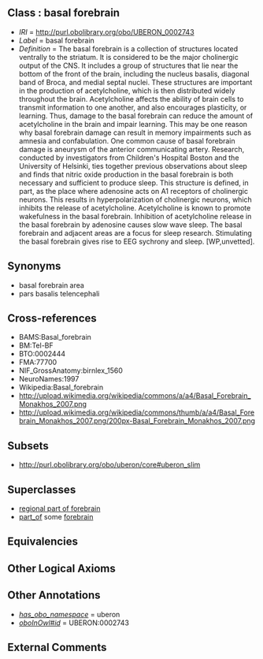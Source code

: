 
## Class : basal forebrain

 * *IRI* = http://purl.obolibrary.org/obo/UBERON_0002743
 * *Label* = basal forebrain
 * *Definition* = The basal forebrain is a collection of structures located ventrally to the striatum. It is considered to be the major cholinergic output of the CNS. It includes a group of structures that lie near the bottom of the front of the brain, including the nucleus basalis, diagonal band of Broca, and medial septal nuclei. These structures are important in the production of acetylcholine, which is then distributed widely throughout the brain. Acetylcholine affects the ability of brain cells to transmit information to one another, and also encourages plasticity, or learning. Thus, damage to the basal forebrain can reduce the amount of acetylcholine in the brain and impair learning. This may be one reason why basal forebrain damage can result in memory impairments such as amnesia and confabulation. One common cause of basal forebrain damage is aneurysm of the anterior communicating artery. Research, conducted by investigators from Children's Hospital Boston and the University of Helsinki, ties together previous observations about sleep and finds that nitric oxide production in the basal forebrain is both necessary and sufficient to produce sleep. This structure is defined, in part, as the place where adenosine acts on A1 receptors of cholinergic neurons. This results in hyperpolarization of cholinergic neurons, which inhibits the release of acetylcholine. Acetylcholine is known to promote wakefulness in the basal forebrain. Inhibition of acetylcholine release in the basal forebrain by adenosine causes slow wave sleep. The basal forebrain and adjacent areas are a focus for sleep research. Stimulating the basal forebrain gives rise to EEG sychrony and sleep. [WP,unvetted].

## Synonyms

 * basal forebrain area
 * pars basalis telencephali

## Cross-references

 * BAMS:Basal_forebrain
 * BM:Tel-BF
 * BTO:0002444
 * FMA:77700
 * NIF_GrossAnatomy:birnlex_1560
 * NeuroNames:1997
 * Wikipedia:Basal_forebrain
 * http://upload.wikimedia.org/wikipedia/commons/a/a4/Basal_Forebrain_Monakhos_2007.png
 * http://upload.wikimedia.org/wikipedia/commons/thumb/a/a4/Basal_Forebrain_Monakhos_2007.png/200px-Basal_Forebrain_Monakhos_2007.png

## Subsets

 * http://purl.obolibrary.org/obo/uberon/core#uberon_slim

## Superclasses

 * [regional part of forebrain](../../UBERON/80/UBERON_0002780.md)
 * [part_of](../../BFO/50/BFO_0000050.md) some [forebrain](../../UBERON/90/UBERON_0001890.md)

## Equivalencies


## Other Logical Axioms


## Other Annotations

 * *[has_obo_namespace](../../ce/oboInOwl#hasOBONamespace.md)* = uberon
 * *[oboInOwl#id](../../id/oboInOwl#id.md)* = UBERON:0002743

## External Comments

